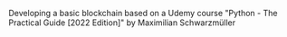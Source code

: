 Developing a basic blockchain based on a Udemy course "Python - The Practical Guide [2022 Edition]" by Maximilian Schwarzmüller

